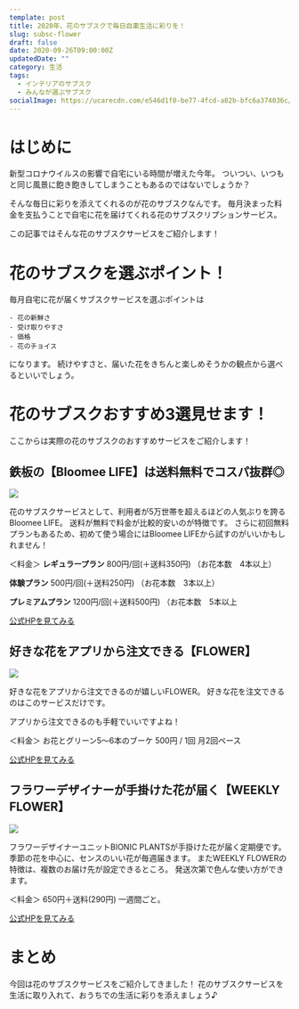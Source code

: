 ```yaml
---
template: post
title: 2020年、花のサブスクで毎日自粛生活に彩りを！
slug: subsc-flower
draft: false
date: 2020-09-26T09:00:00Z
updatedDate: ""
category: 生活
tags:
  - インテリアのサブスク
  - みんなが選ぶサブスク
socialImage: https://ucarecdn.com/e546d1f0-be77-4fcd-a82b-bfc6a374036c/CanvaAssortedcolorFlowersonWhiteCeramicVase1.jpg
---
```


# はじめに

新型コロナウイルスの影響で自宅にいる時間が増えた今年。
ついつい、いつもと同じ風景に飽き飽きしてしまうこともあるのではないでしょうか？

そんな毎日に彩りを添えてくれるのが花のサブスクなんです。
毎月決まった料金を支払うことで自宅に花を届けてくれる花のサブスクリプションサービス。

この記事ではそんな花のサブスクサービスをご紹介します！

# 花のサブスクを選ぶポイント！

毎月自宅に花が届くサブスクサービスを選ぶポイントは
```
- 花の新鮮さ
- 受け取りやすさ
- 価格
- 花のチョイス
```
になります。
続けやすさと、届いた花をきちんと楽しめそうかの観点から選べるといいでしょう。


# 花のサブスクおすすめ3選見せます！

ここからは実際の花のサブスクのおすすめサービスをご紹介します！

## 鉄板の【Bloomee LIFE】は送料無料でコスパ抜群◎

![](https://ucarecdn.com/ce6663f4-4019-4c8d-bdb2-e1a855e7617f/S__4161568.jpg)

花のサブスクサービスとして、利用者が5万世帯を超えるほどの人気ぶりを誇るBloomee LIFE。
送料が無料で料金が比較的安いのが特徴です。
さらに初回無料プランもあるため、初めて使う場合にはBloomee LIFEから試すのがいいかもしれません！

＜料金＞
**レギュラープラン**
800円/回(＋送料350円)
（お花本数　4本以上）

**体験プラン**
500円/回(＋送料250円)
（お花本数　3本以上）

**プレミアムプラン**
1200円/回(＋送料500円)
（お花本数　5本以上


[公式HPを見てみる](https://bloomeelife.com/?utm_source=1&utm_medium=af&utm_campaign=1&a8=8ME.uML6Qf5jjEmM5H5zMZsVHEi0w65WjH5jvhFOheX6QfEMIfE8VfrfbZ49r9GwIe-ZWgEsIME.Ss00000020253001)

## 好きな花をアプリから注文できる【FLOWER】
![](https://ucarecdn.com/4e7f10fb-d07a-4edb-8588-a52ad2c98bb7/S__4161567.jpg)

好きな花をアプリから注文できるのが嬉しいFLOWER。
好きな花を注文できるのはこのサービスだけです。

アプリから注文できるのも手軽でいいですよね！

＜料金＞
お花とグリーン5〜6本のブーケ
500円 / 1回
月2回ペース

[公式HPを見てみる](https://flowr.is/)


## フラワーデザイナーが手掛けた花が届く【WEEKLY FLOWER】
![](https://ucarecdn.com/9be01e50-7667-4aaf-86fd-a918c867c500/S__4161566.jpg)

フラワーデザイナーユニットBIONIC PLANTSが手掛けた花が届く定期便です。
季節の花を中心に、センスのいい花が毎週届きます。
またWEEKLY FLOWERの特徴は、複数のお届け先が設定できるところ。
発送次第で色んな使い方ができます。

＜料金＞
650円＋送料(290円)
一週間ごと。

[公式HPを見てみる](https://weeklyflower.bionicplants.jp/index.html)

# まとめ

今回は花のサブスクサービスをご紹介してきました！
花のサブスクサービスを生活に取り入れて、おうちでの生活に彩りを添えましょう♪
